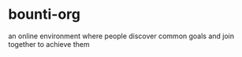 bounti-org
==========

an online environment where people discover common goals and join together to achieve them
